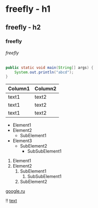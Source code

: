 # freefly  - h1
## freefly - h2
### freefly   
######  freefly

``` java
public static void main(String[] args) {
    System.out.println("abcd"); 
}
```

| Column1 | Column2 |
| ------- | ------- |
| text1   | text2   |
| text1   | text2   |
| text1   | text2   |

* Element1
* Element2
    * SubElement1
* Element3
    * SubElement2
        * SubSubElement1
1. Element1
2. Element2
    1. SubElement1
        1. SubSubElement1
    2. SubElement2
    
[google.ru](http://google.ru)

!! [text](https://cdn2.img.ria.ru/images/148393/86/1483938656.jpg)

